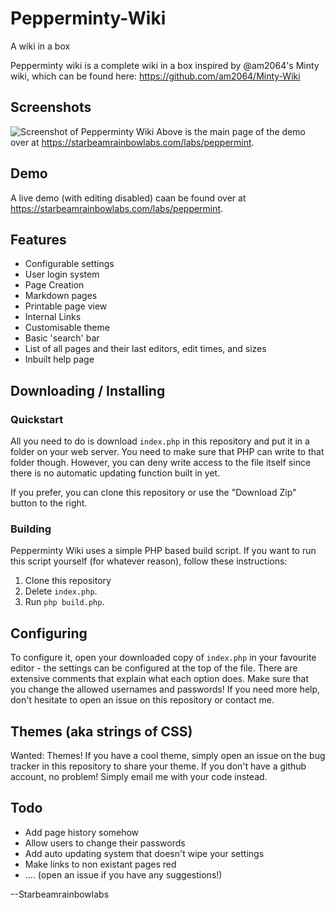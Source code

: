 # Pepperminty-Wiki
A wiki in a box

Pepperminty wiki is a complete wiki in a box inspired by @am2064's Minty wiki, which can be found here: https://github.com/am2064/Minty-Wiki

## Screenshots
![Screenshot of Pepperminty Wiki](http://i.imgur.com/xOfCSEx.png)
Above is the main page of the demo over at https://starbeamrainbowlabs.com/labs/peppermint.

## Demo
A live demo (with editing disabled) caan be found over at https://starbeamrainbowlabs.com/labs/peppermint.

## Features
 * Configurable settings
 * User login system
 * Page Creation
 * Markdown pages
 * Printable page view
 * Internal Links
 * Customisable theme
 * Basic 'search' bar
 * List of all pages and their last editors, edit times, and sizes
 * Inbuilt help page

## Downloading / Installing

### Quickstart
All you need to do is download `index.php` in this repository and put it in a folder on your web server. You need to make sure that PHP can write to that folder though. However, you can deny write access to the file itself since there is no automatic updating function built in yet.

If you prefer, you can clone this repository or use the "Download Zip" button to the right.

### Building
Pepperminty Wiki uses a simple PHP based build script. If you want to run this script yourself (for whatever reason), follow these instructions:

1. Clone this repository
2. Delete `index.php`.
3. Run `php build.php`.

## Configuring
To configure it, open your downloaded copy of `index.php` in your favourite editor - the settings can be configured at the top of the file. There are extensive comments that explain what each option does. Make sure that you change the allowed usernames and passwords! If you need more help, don't hesitate to open an issue on this repository or contact me.

## Themes (aka strings of CSS)
Wanted: Themes! If you have a cool theme, simply open an issue on the bug tracker in this repository to share your theme. If you don't have a github account, no problem! Simply email me with your code instead.

## Todo
 * Add page history somehow
 * Allow users to change their passwords
 * Add auto updating system that doesn't wipe your settings
 * Make links to non existant pages red
 * .... (open an issue if you have any suggestions!)

--Starbeamrainbowlabs
